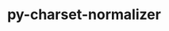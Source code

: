 ---
title: "py-charset-normalizer"
layout: cache
categories: [package, develop-2023-06-04]
meta: {"versions": ["2.0.12"], "compilers": ["gcc@=11.1.0", "gcc@=11.3.0", "gcc@=7.3.1"], "oss": ["amzn2", "ubuntu20.04", "ubuntu22.04"], "platforms": ["linux"], "targets": ["aarch64", "neoverse_n1", "ppc64le", "x86_64_v3"], "stacks": ["aws-isc", "aws-isc-aarch64", "data-vis-sdk", "e4s", "e4s-power", "ml-linux-x86_64-cpu", "ml-linux-x86_64-cuda", "ml-linux-x86_64-rocm", "root"], "num_specs": 17, "num_specs_by_stack": {"aws-isc-aarch64": 2, "root": 17, "aws-isc": 1, "e4s-power": 4, "e4s": 4, "data-vis-sdk": 4, "ml-linux-x86_64-cuda": 2, "ml-linux-x86_64-rocm": 2, "ml-linux-x86_64-cpu": 2}}
spec_details: [{"hash": "pdxojqvv4jd2zkbhhbia7cvpbjrmqcbe", "compiler": "gcc@=7.3.1", "versions": ["2.0.12"], "os": "amzn2", "platform": "linux", "target": "aarch64", "variants": ["build_system=python_pip"], "stacks": ["aws-isc-aarch64", "root"], "size": "-", "tarball": "https://binaries.spack.io/develop-2023-06-04/build_cache/linux-amzn2-aarch64/gcc-7.3.1/py-charset-normalizer-2.0.12/linux-amzn2-aarch64-gcc-7.3.1-py-charset-normalizer-2.0.12-pdxojqvv4jd2zkbhhbia7cvpbjrmqcbe.spack"}, {"hash": "diz76zbcar3rlohynhv2hti73csshvds", "compiler": "gcc@=7.3.1", "versions": ["2.0.12"], "os": "amzn2", "platform": "linux", "target": "neoverse_n1", "variants": ["build_system=python_pip"], "stacks": ["aws-isc-aarch64", "root"], "size": "-", "tarball": "https://binaries.spack.io/develop-2023-06-04/build_cache/linux-amzn2-neoverse_n1/gcc-7.3.1/py-charset-normalizer-2.0.12/linux-amzn2-neoverse_n1-gcc-7.3.1-py-charset-normalizer-2.0.12-diz76zbcar3rlohynhv2hti73csshvds.spack"}, {"hash": "mxv4lbrbu5liwldxoqyba7yi2y76sqkt", "compiler": "gcc@=7.3.1", "versions": ["2.0.12"], "os": "amzn2", "platform": "linux", "target": "x86_64_v3", "variants": ["build_system=python_pip"], "stacks": ["root", "aws-isc"], "size": "-", "tarball": "https://binaries.spack.io/develop-2023-06-04/build_cache/linux-amzn2-x86_64_v3/gcc-7.3.1/py-charset-normalizer-2.0.12/linux-amzn2-x86_64_v3-gcc-7.3.1-py-charset-normalizer-2.0.12-mxv4lbrbu5liwldxoqyba7yi2y76sqkt.spack"}, {"hash": "t5bbkibw6jfom5rwqxm7dszomngooxj7", "compiler": "gcc@=11.1.0", "versions": ["2.0.12"], "os": "ubuntu20.04", "platform": "linux", "target": "ppc64le", "variants": ["build_system=python_pip"], "stacks": ["root", "e4s-power"], "size": "-", "tarball": "https://binaries.spack.io/develop-2023-06-04/build_cache/linux-ubuntu20.04-ppc64le/gcc-11.1.0/py-charset-normalizer-2.0.12/linux-ubuntu20.04-ppc64le-gcc-11.1.0-py-charset-normalizer-2.0.12-t5bbkibw6jfom5rwqxm7dszomngooxj7.spack"}, {"hash": "oikgde53whvkbictsbigb7s3htyra2g7", "compiler": "gcc@=11.1.0", "versions": ["2.0.12"], "os": "ubuntu20.04", "platform": "linux", "target": "ppc64le", "variants": ["build_system=python_pip"], "stacks": ["root", "e4s-power"], "size": "-", "tarball": "https://binaries.spack.io/develop-2023-06-04/build_cache/linux-ubuntu20.04-ppc64le/gcc-11.1.0/py-charset-normalizer-2.0.12/linux-ubuntu20.04-ppc64le-gcc-11.1.0-py-charset-normalizer-2.0.12-oikgde53whvkbictsbigb7s3htyra2g7.spack"}, {"hash": "oggkd3cfwzkmahxt4523yq7p4g2bgbwo", "compiler": "gcc@=11.1.0", "versions": ["2.0.12"], "os": "ubuntu20.04", "platform": "linux", "target": "ppc64le", "variants": ["build_system=python_pip"], "stacks": ["root", "e4s-power"], "size": "-", "tarball": "https://binaries.spack.io/develop-2023-06-04/build_cache/linux-ubuntu20.04-ppc64le/gcc-11.1.0/py-charset-normalizer-2.0.12/linux-ubuntu20.04-ppc64le-gcc-11.1.0-py-charset-normalizer-2.0.12-oggkd3cfwzkmahxt4523yq7p4g2bgbwo.spack"}, {"hash": "ch7a7dkknfcxoapswhtghujfuie3oyan", "compiler": "gcc@=11.1.0", "versions": ["2.0.12"], "os": "ubuntu20.04", "platform": "linux", "target": "ppc64le", "variants": ["build_system=python_pip"], "stacks": ["root", "e4s-power"], "size": "-", "tarball": "https://binaries.spack.io/develop-2023-06-04/build_cache/linux-ubuntu20.04-ppc64le/gcc-11.1.0/py-charset-normalizer-2.0.12/linux-ubuntu20.04-ppc64le-gcc-11.1.0-py-charset-normalizer-2.0.12-ch7a7dkknfcxoapswhtghujfuie3oyan.spack"}, {"hash": "n24vcgepsvjbnc2d4vbklzajsl73johb", "compiler": "gcc@=11.1.0", "versions": ["2.0.12"], "os": "ubuntu20.04", "platform": "linux", "target": "x86_64_v3", "variants": ["build_system=python_pip"], "stacks": ["root", "e4s"], "size": "-", "tarball": "https://binaries.spack.io/develop-2023-06-04/build_cache/linux-ubuntu20.04-x86_64_v3/gcc-11.1.0/py-charset-normalizer-2.0.12/linux-ubuntu20.04-x86_64_v3-gcc-11.1.0-py-charset-normalizer-2.0.12-n24vcgepsvjbnc2d4vbklzajsl73johb.spack"}, {"hash": "indqhvxyxlxpqejxorwkdxy7h44nn3og", "compiler": "gcc@=11.1.0", "versions": ["2.0.12"], "os": "ubuntu20.04", "platform": "linux", "target": "x86_64_v3", "variants": ["build_system=python_pip"], "stacks": ["data-vis-sdk", "root"], "size": "-", "tarball": "https://binaries.spack.io/develop-2023-06-04/build_cache/linux-ubuntu20.04-x86_64_v3/gcc-11.1.0/py-charset-normalizer-2.0.12/linux-ubuntu20.04-x86_64_v3-gcc-11.1.0-py-charset-normalizer-2.0.12-indqhvxyxlxpqejxorwkdxy7h44nn3og.spack"}, {"hash": "7vswdp3z7v3x3ulzvf7xzdle5yebk6y6", "compiler": "gcc@=11.1.0", "versions": ["2.0.12"], "os": "ubuntu20.04", "platform": "linux", "target": "x86_64_v3", "variants": ["build_system=python_pip"], "stacks": ["data-vis-sdk", "root"], "size": "-", "tarball": "https://binaries.spack.io/develop-2023-06-04/build_cache/linux-ubuntu20.04-x86_64_v3/gcc-11.1.0/py-charset-normalizer-2.0.12/linux-ubuntu20.04-x86_64_v3-gcc-11.1.0-py-charset-normalizer-2.0.12-7vswdp3z7v3x3ulzvf7xzdle5yebk6y6.spack"}, {"hash": "fwt7mrntdfpq7ldjab46lswtillay7xy", "compiler": "gcc@=11.1.0", "versions": ["2.0.12"], "os": "ubuntu20.04", "platform": "linux", "target": "x86_64_v3", "variants": ["build_system=python_pip"], "stacks": ["data-vis-sdk", "root"], "size": "-", "tarball": "https://binaries.spack.io/develop-2023-06-04/build_cache/linux-ubuntu20.04-x86_64_v3/gcc-11.1.0/py-charset-normalizer-2.0.12/linux-ubuntu20.04-x86_64_v3-gcc-11.1.0-py-charset-normalizer-2.0.12-fwt7mrntdfpq7ldjab46lswtillay7xy.spack"}, {"hash": "yhplmqzmnkrq7rhhmkl3bsnacyw3fing", "compiler": "gcc@=11.1.0", "versions": ["2.0.12"], "os": "ubuntu20.04", "platform": "linux", "target": "x86_64_v3", "variants": ["build_system=python_pip"], "stacks": ["root", "e4s"], "size": "-", "tarball": "https://binaries.spack.io/develop-2023-06-04/build_cache/linux-ubuntu20.04-x86_64_v3/gcc-11.1.0/py-charset-normalizer-2.0.12/linux-ubuntu20.04-x86_64_v3-gcc-11.1.0-py-charset-normalizer-2.0.12-yhplmqzmnkrq7rhhmkl3bsnacyw3fing.spack"}, {"hash": "sywvsbwqu5mzcq3xiptvirrp4on3dqnh", "compiler": "gcc@=11.1.0", "versions": ["2.0.12"], "os": "ubuntu20.04", "platform": "linux", "target": "x86_64_v3", "variants": ["build_system=python_pip"], "stacks": ["data-vis-sdk", "root"], "size": "-", "tarball": "https://binaries.spack.io/develop-2023-06-04/build_cache/linux-ubuntu20.04-x86_64_v3/gcc-11.1.0/py-charset-normalizer-2.0.12/linux-ubuntu20.04-x86_64_v3-gcc-11.1.0-py-charset-normalizer-2.0.12-sywvsbwqu5mzcq3xiptvirrp4on3dqnh.spack"}, {"hash": "vlqk3q6efuenovhl5nmyqf7nm75c7cen", "compiler": "gcc@=11.1.0", "versions": ["2.0.12"], "os": "ubuntu20.04", "platform": "linux", "target": "x86_64_v3", "variants": ["build_system=python_pip"], "stacks": ["root", "e4s"], "size": "-", "tarball": "https://binaries.spack.io/develop-2023-06-04/build_cache/linux-ubuntu20.04-x86_64_v3/gcc-11.1.0/py-charset-normalizer-2.0.12/linux-ubuntu20.04-x86_64_v3-gcc-11.1.0-py-charset-normalizer-2.0.12-vlqk3q6efuenovhl5nmyqf7nm75c7cen.spack"}, {"hash": "e5prqi3kqvb6unleljiqb2anlknrreja", "compiler": "gcc@=11.1.0", "versions": ["2.0.12"], "os": "ubuntu20.04", "platform": "linux", "target": "x86_64_v3", "variants": ["build_system=python_pip"], "stacks": ["root", "e4s"], "size": "-", "tarball": "https://binaries.spack.io/develop-2023-06-04/build_cache/linux-ubuntu20.04-x86_64_v3/gcc-11.1.0/py-charset-normalizer-2.0.12/linux-ubuntu20.04-x86_64_v3-gcc-11.1.0-py-charset-normalizer-2.0.12-e5prqi3kqvb6unleljiqb2anlknrreja.spack"}, {"hash": "ogubo2h33mziose6fy2wepn5oydtnqan", "compiler": "gcc@=11.3.0", "versions": ["2.0.12"], "os": "ubuntu22.04", "platform": "linux", "target": "x86_64_v3", "variants": ["build_system=python_pip"], "stacks": ["ml-linux-x86_64-cuda", "ml-linux-x86_64-rocm", "root", "ml-linux-x86_64-cpu"], "size": "-", "tarball": "https://binaries.spack.io/develop-2023-06-04/build_cache/linux-ubuntu22.04-x86_64_v3/gcc-11.3.0/py-charset-normalizer-2.0.12/linux-ubuntu22.04-x86_64_v3-gcc-11.3.0-py-charset-normalizer-2.0.12-ogubo2h33mziose6fy2wepn5oydtnqan.spack"}, {"hash": "g3ouj2qjkc4izg5cxneqoirokga2vgah", "compiler": "gcc@=11.3.0", "versions": ["2.0.12"], "os": "ubuntu22.04", "platform": "linux", "target": "x86_64_v3", "variants": ["build_system=python_pip"], "stacks": ["ml-linux-x86_64-cuda", "ml-linux-x86_64-rocm", "root", "ml-linux-x86_64-cpu"], "size": "-", "tarball": "https://binaries.spack.io/develop-2023-06-04/build_cache/linux-ubuntu22.04-x86_64_v3/gcc-11.3.0/py-charset-normalizer-2.0.12/linux-ubuntu22.04-x86_64_v3-gcc-11.3.0-py-charset-normalizer-2.0.12-g3ouj2qjkc4izg5cxneqoirokga2vgah.spack"}]
---
